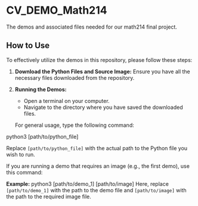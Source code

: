 # CV_DEMO_Math214

The demos and associated files needed for our math214 final project.

## How to Use

To effectively utilize the demos in this repository, please follow these steps:

1. **Download the Python Files and Source Image:** Ensure you have all the necessary files downloaded from the repository.

2. **Running the Demos:**
   - Open a terminal on your computer.
   - Navigate to the directory where you have saved the downloaded files.

   For general usage, type the following command:

python3 [path/to/python_file]

Replace `[path/to/python_file]` with the actual path to the Python file you wish to run.

If you are running a demo that requires an image (e.g., the first demo), use this command:

**Example:**
python3 [path/to/demo_1] [path/to/image]
Here, replace `[path/to/demo_1]` with the path to the demo file and `[path/to/image]` with the path to the required image file.

